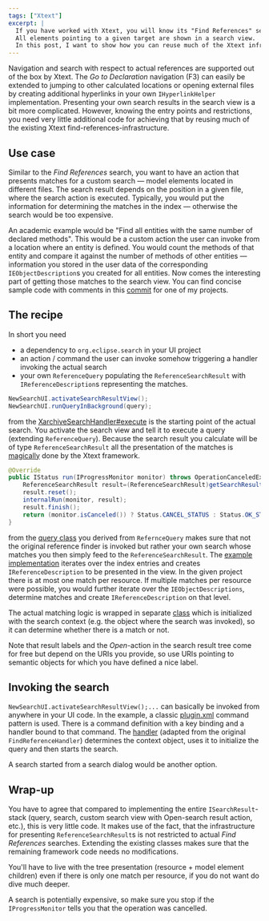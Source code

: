 ```yaml
---
tags: ["Xtext"]
excerpt: |
  If you have worked with Xtext, you will know its "Find References" search.
  All elements pointing to a given target are shown in a search view.
  In this post, I want to show how you can reuse much of the Xtext infrastructure in order to present your own search results.
---
```

Navigation and search with respect to actual references are supported out of the box by Xtext.
The _Go to Declaration_ navigation (F3) can easily be extended to jumping to other calculated locations or opening external files by creating additional hyperlinks in your own `IHyperlinkHelper` implementation. Presenting your own search results in the search view is a bit more complicated. However, knowing the entry points and restrictions, you need very little additional code for achieving that by reusing much of the existing Xtext find-references-infrastructure.

## Use case

Similar to the _Find References_ search, you want to have an action that presents matches for a custom search — model elements located in different files. The search result depends on the position in a given file, where the search action is executed. Typically, you would put the information for determining the matches in the index — otherwise the search would be too expensive.

An academic example would be "Find all entities with the same number of declared methods". This would be a custom action the user can invoke from a location where an entity is defined. You would count the methods of that entity and compare it against the number of methods of other entities — information you stored in the user data of the corresponding `IEObjectDescription`s you created for all entities. Now comes the interesting part of getting those matches to the search view. You can find concise sample code with comments in this [commit](https://github.com/nittka/Xarchive/commit/21e58fa890c354172d889b236ba2b9be5edd6a8b) for one of my projects.

## The recipe

In short you need

* a dependency to `org.eclipse.search` in your UI project
* an action / command the user can invoke somehow triggering a handler invoking the actual search
* your own `ReferenceQuery` populating the `ReferenceSearchResult` with `IReferenceDescription`s representing the matches.

```java
NewSearchUI.activateSearchResultView();
NewSearchUI.runQueryInBackground(query);
```

from the [XarchiveSearchHandler#execute](https://github.com/nittka/Xarchive/commit/21e58fa890c354172d889b236ba2b9be5edd6a8b#diff-144ce5a5ce42aa96fbfb4767311aba65R56) is the starting point of the actual search. You activate the search view and tell it to execute a query (extending `ReferenceQuery`). Because the search result you calculate will be of type `ReferenceSearchResult` all the presentation of the matches is [magically](https://github.com/eclipse/xtext-eclipse/blob/90f72d5d1a73d336159f9932543289e051e80d4f/org.eclipse.xtext.ui.shared/plugin.xml#L176) done by the Xtext framework.

```java
@Override
public IStatus run(IProgressMonitor monitor) throws OperationCanceledException {
	ReferenceSearchResult result=(ReferenceSearchResult)getSearchResult();
	result.reset();
	internalRun(monitor, result);
	result.finish();
	return (monitor.isCanceled()) ? Status.CANCEL_STATUS : Status.OK_STATUS;
}
```

from the [query class](https://github.com/nittka/Xarchive/commit/21e58fa890c354172d889b236ba2b9be5edd6a8b#diff-593bb912d2e2f8b617c90e80b1dcb3f3R31) you derived from `RefernceQuery` makes sure that not the original reference finder is invoked but rather your own search whose matches you then simply feed to the `ReferenceSearchResult`. The [example implementation](https://github.com/nittka/Xarchive/commit/21e58fa890c354172d889b236ba2b9be5edd6a8b#diff-593bb912d2e2f8b617c90e80b1dcb3f3R57) iterates over the index entries and creates `IReferenceDescription` to be presented in the view. In the given project there is at most one match per resource. If multiple matches per resource were possible, you would further iterate over the `IEObjectDescriptions`, determine matches and create `IReferenceDescription` on that level.

The actual matching logic is wrapped in separate [class](https://github.com/nittka/Xarchive/commit/21e58fa890c354172d889b236ba2b9be5edd6a8b#diff-05dbf4826df6a810791785b4db80e6c0R10)
which is initialized with the search context (e.g. the object where the search was invoked), so it can determine whether there is a match or not.

Note that result labels and the _Open_-action in the search result tree come for free but depend on the URIs you provide, so use URIs pointing to semantic objects for which you have defined a nice label.

## Invoking the search

`NewSearchUI.activateSearchResultView();...` can basically be invoked from anywhere in your UI code. In the example, a classic [plugin.xml](https://github.com/nittka/Xarchive/commit/21e58fa890c354172d889b236ba2b9be5edd6a8b#diff-76261c0c7911423c56c9235daa680b10L18) command pattern is used. There is a command definition with a key binding and a handler bound to that command. The [handler](https://github.com/nittka/Xarchive/commit/21e58fa890c354172d889b236ba2b9be5edd6a8b#diff-144ce5a5ce42aa96fbfb4767311aba65R32) (adapted from the original `FindReferenceHandler`) determines the context object, uses it to initialize the query and then starts the search.

A search started from a search dialog would be another option.

## Wrap-up

You have to agree that compared to implementing the entire `ISearchResult`-stack (query, search, custom search view with Open-search result action, etc.), this is very little code. It makes use of the fact, that the infrastructure for presenting `ReferenceSearchResult`s is not restricted to actual _Find References_ searches. Extending the existing classes makes sure that the remaining framework code needs no modifications.

You'll have to live with the tree presentation (resource + model element children) even if there is only one match per resource, if you do not want do dive much deeper.

A search is potentially expensive, so make sure you stop if the `IProgressMonitor` tells you that the operation was cancelled.